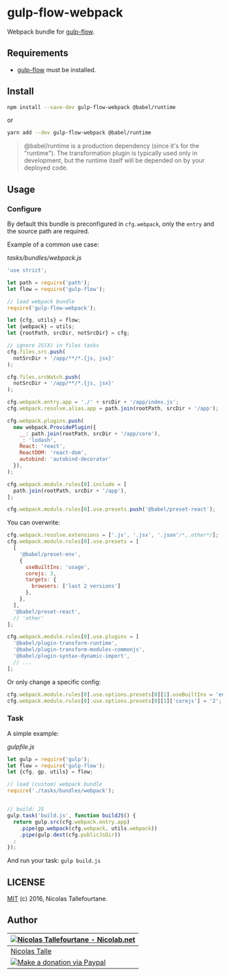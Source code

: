 # gulp-flow-webpack

Webpack bundle for [gulp-flow](https://github.com/gulp-flow/gulp-flow).


## Requirements

* [gulp-flow](https://github.com/gulp-flow/gulp-flow) must be installed.


## Install

```sh
npm install --save-dev gulp-flow-webpack @babel/runtime
```

or

```sh
yarn add --dev gulp-flow-webpack @babel/runtime
```

> @babel/runtime is a production dependency (since it's for the "runtime").
> The transformation plugin is typically used only in development,
> but the runtime itself will be depended on by your deployed code.

## Usage

### Configure

By default this bundle is preconfigured in `cfg.webpack`, only the `entry` and the source path are required.

Example of a common use case:

_tasks/bundles/webpack.js_
```js
'use strict';

let path = require('path');
let flow = require('gulp-flow');

// load webpack bundle
require('gulp-flow-webpack');

let {cfg, utils} = flow;
let {webpack} = utils;
let {rootPath, srcDir, notSrcDir} = cfg;

// ignore JS(X) in files tasks
cfg.files.src.push(
  notSrcDir + '/app/**/*.{js, jsx}'
);

cfg.files.srcWatch.push(
  notSrcDir + '/app/**/*.{js, jsx}'
);

cfg.webpack.entry.app = './' + srcDir + '/app/index.js';
cfg.webpack.resolve.alias.app = path.join(rootPath, srcDir + '/app');

cfg.webpack.plugins.push(
  new webpack.ProvidePlugin({
    __: path.join(rootPath, srcDir + '/app/core'),
    _: 'lodash',
    React: 'react',
    ReactDOM: 'react-dom',
    autobind: 'autobind-decorator'
  }),
);

cfg.webpack.module.rules[0].include = [
  path.join(rootPath, srcDir + '/app'),
];

cfg.webpack.module.rules[0].use.presets.push('@babel/preset-react');
```

You can overwrite:

```js
cfg.webpack.resolve.extensions = ['.js', '.jsx', '.json'/*,.other*/];
cfg.webpack.module.rules[0].use.presets = [
  [
    '@babel/preset-env',
    {
      useBuiltIns: 'usage',
      corejs: 3,
      targets: {
        browsers: ['last 2 versions']
      },
    },
  ],
  '@babel/preset-react',
  // 'other'
];

cfg.webpack.module.rules[0].use.plugins = [
  '@babel/plugin-transform-runtime',
  '@babel/plugin-transform-modules-commonjs',
  '@babel/plugin-syntax-dynamic-import',
  // ...
];
```

Or only change a specific config:

```js
cfg.webpack.module.rules[0].use.options.presets[0][1].useBuiltIns = 'entry';
cfg.webpack.module.rules[0].use.options.presets[0][1]['corejs'] = '2';
```

### Task

A simple example:

_gulpfile.js_
```js
let gulp = require('gulp');
let flow = require('gulp-flow');
let {cfg, gp, utils} = flow;

// load (custom) webpack bundle
require('./tasks/bundles/webpack');


// build: JS
gulp.task('build.js', function buildJS() {
  return gulp.src(cfg.webpack.entry.app)
    .pipe(gp.webpack(cfg.webpack, utils.webpack))
    .pipe(gulp.dest(cfg.publicJsDir))
  ;
});
```

And run your task: `gulp build.js`


## LICENSE

[MIT](https://github.com/gulp-flow/gulp-flow-webpack/blob/master/LICENSE) (c) 2016, Nicolas Tallefourtane.


## Author

| [![Nicolas Tallefourtane - Nicolab.net](https://www.gravatar.com/avatar/d7dd0f4769f3aa48a3ecb308f0b457fc?s=64)](https://nicolab.net) |
|---|
| [Nicolas Talle](https://nicolab.net) |
| [![Make a donation via Paypal](https://www.paypalobjects.com/en_US/i/btn/btn_donate_SM.gif)](https://www.paypal.com/cgi-bin/webscr?cmd=_s-xclick&hosted_button_id=PGRH4ZXP36GUC) |
